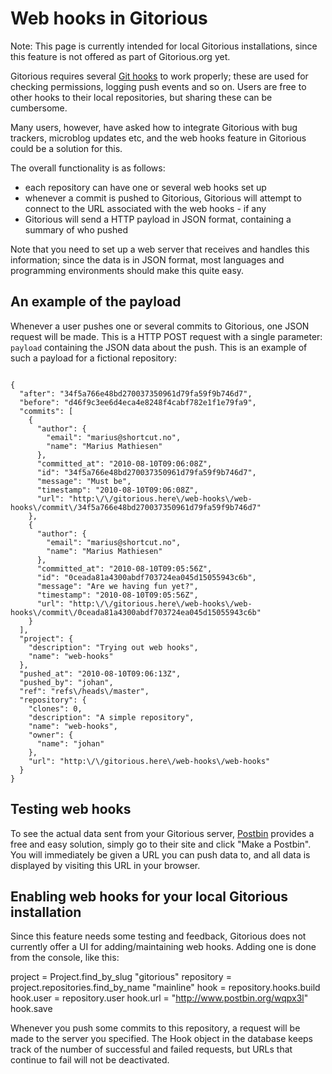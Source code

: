 # Web hooks in Gitorious #

Note: This page is currently intended for local Gitorious installations, since this feature is not offered as part of Gitorious.org yet.

Gitorious requires several [Git hooks](http://www.kernel.org/pub/software/scm/git/docs/githooks.html) to work properly; these are used for checking permissions, logging push events and so on. Users are free to other hooks to their local repositories, but sharing these can be cumbersome. 

Many users, however, have asked how to integrate Gitorious with bug trackers, microblog updates etc, and the web hooks feature in Gitorious could be a solution for this.

The overall functionality is as follows:
* each repository can have one or several web hooks set up
* whenever a commit is pushed to Gitorious, Gitorious will attempt to connect to the URL associated with the web hooks - if any 
* Gitorious will send a HTTP payload in JSON format, containing a summary of who pushed

Note that you need to set up a web server that receives and handles this information; since the data is in JSON format, most languages and programming environments should make this quite easy.

## An example of the payload ##

Whenever a user pushes one or several commits to Gitorious, one JSON request will be made. This is a HTTP POST request with a single parameter: `payload` containing the JSON data about the push. This is an example of such a payload for a fictional repository:

<pre><code>
{
  "after": "34f5a766e48bd270037350961d79fa59f9b746d7", 
  "before": "d46f9c3ee6d4eca4e8248f4cabf782e1f1e79fa9", 
  "commits": [
    {
      "author": {
        "email": "marius@shortcut.no", 
        "name": "Marius Mathiesen"
      }, 
      "committed_at": "2010-08-10T09:06:08Z", 
      "id": "34f5a766e48bd270037350961d79fa59f9b746d7", 
      "message": "Must be", 
      "timestamp": "2010-08-10T09:06:08Z", 
      "url": "http:\/\/gitorious.here\/web-hooks\/web-hooks\/commit\/34f5a766e48bd270037350961d79fa59f9b746d7"
    }, 
    {
      "author": {
        "email": "marius@shortcut.no", 
        "name": "Marius Mathiesen"
      }, 
      "committed_at": "2010-08-10T09:05:56Z", 
      "id": "0ceada81a4300abdf703724ea045d15055943c6b", 
      "message": "Are we having fun yet?", 
      "timestamp": "2010-08-10T09:05:56Z", 
      "url": "http:\/\/gitorious.here\/web-hooks\/web-hooks\/commit\/0ceada81a4300abdf703724ea045d15055943c6b"
    }
  ], 
  "project": {
    "description": "Trying out web hooks", 
    "name": "web-hooks"
  }, 
  "pushed_at": "2010-08-10T09:06:13Z", 
  "pushed_by": "johan", 
  "ref": "refs\/heads\/master", 
  "repository": {
    "clones": 0, 
    "description": "A simple repository", 
    "name": "web-hooks", 
    "owner": {
      "name": "johan"
    }, 
    "url": "http:\/\/gitorious.here\/web-hooks\/web-hooks"
  }
}
</code></pre>
 
## Testing web hooks ##

To see the actual data sent from your Gitorious server, [Postbin](http://postbin.org/) provides a free and easy solution, simply go to their site and click "Make a Postbin". You will immediately be given a URL you can push data to, and all data is displayed by visiting this URL in your browser. 

## Enabling web hooks for your local Gitorious installation ##

Since this feature needs some testing and feedback, Gitorious does not currently offer a UI for adding/maintaining web hooks. Adding one is done from the console, like this:

  project = Project.find_by_slug "gitorious"
  repository = project.repositories.find_by_name "mainline"
  hook = repository.hooks.build
  hook.user = repository.user
  hook.url = "http://www.postbin.org/wqpx3l"
  hook.save

Whenever you push some commits to this repository, a request will be made to the server you specified. The Hook object in the database keeps track of the number of successful and failed requests, but URLs that continue to fail will not be deactivated.